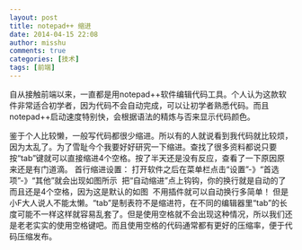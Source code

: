 ```yaml
---
layout: post
title: notepad++ 缩进
date: 2014-04-15 22:08
author: misshu
comments: true
categories: [技术]
tags: [前端]
---
```

自从接触前端以来，一直都是用notepad++软件编辑代码工具。个人认为这款软件非常适合初学者，因为代码不会自动完成，可以让初学者熟悉代码。而且notepad++启动速度特别快，会根据语法的精炼与否来显示代码颜色。

鉴于个人比较懒，一般写代码都很少缩进。所以有的人就说看到我代码就比较烦，因为太乱了。为了雪耻今个我要好好研究一下缩进。查找了很多资料都说只要按“tab”键就可以直接缩进4个空格。按了半天还是没有反应，查看了一下原因原来还是有门道滴。
<span id="more-28"></span>
首行缩进设置：
打开软件之后在菜单栏点击“设置”-》“首选项”-》“其他”就会出现如图所示
<img src="http://pic.yupoo.com/wuhuting/DGrfNf8V/CxMYd.jpg" alt="" />
把“自动缩进”点上钩钩，你的换行就是自动的了而且还是4个空格，因为这是默认的如图
<img src="http://pic.yupoo.com/wuhuting/DGrgnzQF/xYR3f.jpg" alt="" />
不用插件就可以自动换行多简单！
但是小F大人说人不能太懒。“tab”是制表符不是缩进符，在不同的编辑器里“tab”的长度可能不一样这样就容易乱套了。但是使用空格就不会出现这种情况，所以我们还是老老实实的使用空格键吧。而且使用空格的代码通常都有更好的压缩率，便于代码压缩发布。
